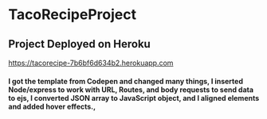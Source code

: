 # TacoRecipeProject

## Project Deployed on Heroku
https://tacorecipe-7b6bf6d634b2.herokuapp.com

#### I got the template from Codepen and changed many things, I inserted Node/express to work with URL, Routes, and body requests to send data to ejs, I converted JSON array to JavaScript object, and I aligned elements and added hover effects., 
